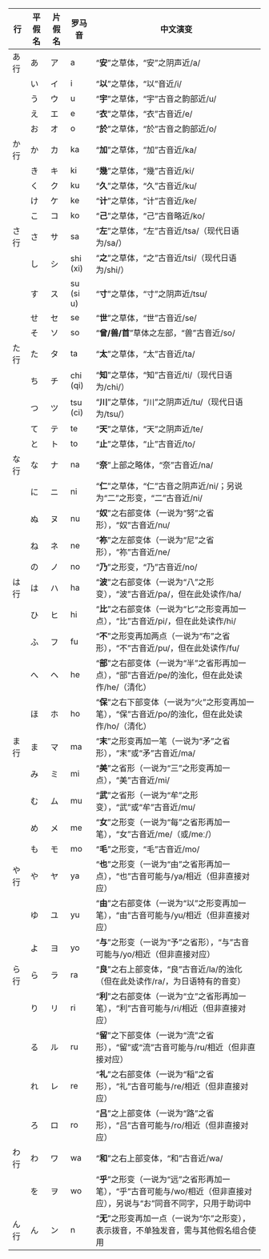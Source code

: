 | 行 | 平假名 | 片假名 | 罗马音 | 中文演变 |
| --- | --- | --- | --- | --- |
| あ行 | あ | ア | a | “**安**”之草体，“安”之阴声近/a/ |
|  | い | イ | i | “**以**”之草体，“以”音近/i/ |
|  | う | ウ | u | “**宇**”之草体，“宇”古音之韵部近/u/ |
|  | え | エ | e | “**衣**”之草体，“衣”古音近/e/ |
|  | お | オ | o | “**於**”之草体，“於”古音之韵部近/o/ |
| か行 | か | カ | ka | “**加**”之草体，“加”古音近/ka/ |
|  | き | キ | ki | “**幾**”之草体，“幾”古音近/ki/ |
|  | く | ク | ku | “**久**”之草体，“久”古音近/ku/ |
|  | け | ケ | ke | “**计**”之草体，“计”古音近/ke/ |
|  | こ | コ | ko | “**己**”之草体，“己”古音略近/ko/ |
| さ行 | さ | サ | sa | “**左**”之草体，“左”古音近/tsa/（现代日语为/sa/） |
|  | し | シ | shi (xi) | “**之**”之草体，“之”古音近/tsi/（现代日语为/shi/） |
|  | す | ス | su (si u) | “**寸**”之草体，“寸”之阴声近/tsu/ |
|  | せ | セ | se | “**世**”之草体，“世”古音近/se/ |
|  | そ | ソ | so | “**曾/兽/首**”草体之左部，“兽”古音近/so/ |
| た行 | た | タ | ta | “**太**”之草体，“太”古音近/ta/ |
|  | ち | チ | chi (qi) | “**知**”之草体，“知”古音近/ti/（现代日语为/chi/） |
|  | つ | ツ | tsu (ci) | “**川**”之草体，“川”之阴声近/tu/（现代日语为/tsu/） |
|  | て | テ | te | “**天**”之草体，“天”之阴声近/te/ |
|  | と | ト | to | “**止**”之草体，“止”古音近/to/ |
| な行 | な | ナ | na | “**奈**”上部之略体，“奈”古音近/na/ |
|  | に | ニ | ni | “**仁**”之草体，“仁”古音之阴声近/ni/；另说为“二”之形变，“二”古音近/ni/ |
|  | ぬ | ヌ | nu | “**奴**”之右部变体（一说为“努”之省形），“奴”古音近/nu/ |
|  | ね | ネ | ne | “**祢**”之左部变体（一说为“尼”之省形），“祢”古音近/ne/ |
|  | の | ノ | no | “**乃**”之形变，“乃”古音近/no/ |
| は行 | は | ハ | ha | “**波**”之右部变体（一说为“八”之形变），“波”古音近/pa/，但在此处读作/ha/ |
|  | ひ | ヒ | hi | “**比**”之右部变体（一说为“匕”之形变再加一点），“比”古音近/pi/，但在此处读作/hi/ |
|  | ふ | フ | fu | “**不**”之形变再加两点（一说为“布”之省形），“不”古音近/pu/，但在此处读作/fu/ |
|  | へ | ヘ | he | “**部**”之右部变体（一说为“半”之省形再加一点），“部”古音近/pe/的浊化，但在此处读作/he/（清化） |
|  | ほ | ホ | ho | “**保**”之右下部变体（一说为“火”之形变再加一笔），“保”古音近/po/的浊化，但在此处读作/ho/（清化） |
| ま行 | ま | マ | ma | “**末**”之形变再加一笔（一说为“矛”之省形），“末”或“矛”古音近/ma/ |
|  | み | ミ | mi | “**美**”之省形（一说为“三”之形变再加一点），“美”古音近/mi/ |
|  | む | ム | mu | “**武**”之省形（一说为“牟”之形变），“武”或“牟”古音近/mu/ |
|  | め | メ | me | “**女**”之形变（一说为“每”之省形再加一笔），“女”古音近/me/（或/meː/） |
|  | も | モ | mo | “**毛**”之形变，“毛”古音近/mo/ |
| や行 | や | ヤ | ya | “**也**”之形变（一说为“由”之省形再加一点），“也”古音可能与/ya/相近（但非直接对应） |
|  | ゆ | ユ | yu | “**由**”之右部变体（一说为“以”之形变再加一笔），“由”古音可能与/yu/相近（但非直接对应） |
|  | よ | ヨ | yo | “**与**”之形变（一说为“予”之省形），“与”古音可能与/yo/相近（但非直接对应） |
| ら行 | ら | ラ | ra | “**良**”之右上部变体，“良”古音近/la/的浊化（但在此处读作/ra/，为日语特有的音变） |
|  | り | リ | ri | “**利**”之右部变体（一说为“立”之省形再加一笔），“利”古音可能与/ri/相近（但非直接对应） |
|  | る | ル | ru | “**留**”之下部变体（一说为“流”之省形），“留”或“流”古音可能与/ru/相近（但非直接对应） |
|  | れ | レ | re | “**礼**”之右部变体（一说为“稲”之省形），“礼”古音可能与/re/相近（但非直接对应） |
|  | ろ | ロ | ro | “**吕**”之上部变体（一说为“路”之省形），“吕”古音可能与/ro/相近（但非直接对应） |
| わ行 | わ | ワ | wa | “**和**”之右上部变体，“和”古音近/wa/ |
|  | を | ヲ | wo | “**乎**”之形变（一说为“远”之省形再加一笔），“乎”古音可能与/wo/相近（但非直接对应），另说与“お”同音不同字，只用于助词中 |
| ん行 | ん | ン | n | “**无**”之形变再加一点（一说为“尓”之形变），表示拨音，不单独发音，需与其他假名组合使用 |
